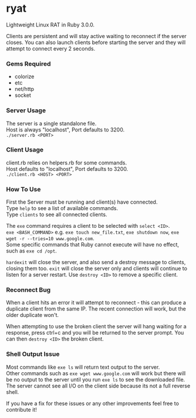 # ryat
Lightweight Linux RAT in Ruby 3.0.0.  

Clients are persistent and will stay active waiting to reconnect if the server closes. You can also launch clients before starting the server and they will attempt to connect every 2 seconds.

### Gems Required
- colorize
- etc   
- net/http
- socket

### Server Usage
The server is a single standalone file.  
Host is always "localhost", Port defaults to 3200.    
`./server.rb <PORT>`

### Client Usage
client.rb relies on helpers.rb for some commands.  
Host defaults to "localhost", Port defaults to 3200.  
`./client.rb <HOST> <PORT>`

### How To Use
First the Server must be running and client(s) have connected.  
Type `help` to see a list of available commands.  
Type `clients` to see all connected clients.

The `exe` command requires a client to be selected with `select <ID>`.  \
`exe <BASH_COMMAND>` e.g. `exe touch new_file.txt`, `exe shutdown now`, `exe wget -r --tries=10 www.google.com`. \
Some specific commands that Ruby cannot execute will have no effect, such as `exe cd /opt`.


`hardexit` will close the server, and also send a destroy message to clients, closing them too. `exit` will close the server only and clients will continue to listen for a server restart. Use `destroy <ID>` to remove a specific client.

### Reconnect Bug
When a client hits an error it will attempt to reconnect - this can produce a duplicate client from the same IP. The recent connection will work, but the older duplicate won't.  

When attempting to use the broken client the server will hang waiting for a response, press ctrl+c and you will be returned to the server prompt. You can then `destroy <ID>` the broken client.  

### Shell Output Issue

Most commands like `exe ls` will return text output to the server. \
Other commands such as `exe wget www.google.com` will work but there will be no output to the server until you run `exe ls` to see the downloaded file. The server cannot see all I/O on the client side because its not a full reverse shell.

If you have a fix for these issues or any other improvements feel free to contribute it!
